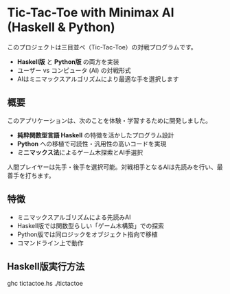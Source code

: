# Tic-Tac-Toe with Minimax AI (Haskell & Python)

このプロジェクトは三目並べ（Tic-Tac-Toe）の対戦プログラムです。

- **Haskell版** と **Python版** の両方を実装
- ユーザー vs コンピュータ (AI) の対戦形式
- AIはミニマックスアルゴリズムにより最適な手を選択します


## 概要

このアプリケーションは、次のことを体験・学習するために開発しました。

- **純粋関数型言語 Haskell** の特徴を活かしたプログラム設計
- **Python** への移植で可読性・汎用性の高いコードを実現
- **ミニマックス法**によるゲーム木探索とAI手選択

人間プレイヤーは先手・後手を選択可能。対戦相手となるAIは先読みを行い、最善手を打ちます。


## 特徴

- ミニマックスアルゴリズムによる先読みAI
- Haskell版では関数型らしい「ゲーム木構築」での探索
- Python版では同ロジックをオブジェクト指向で移植
- コマンドライン上で動作

## Haskell版実行方法
ghc tictactoe.hs
./tictactoe
